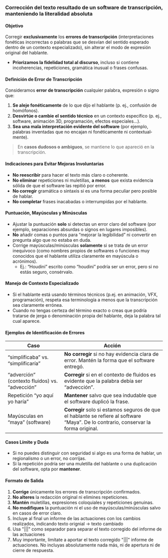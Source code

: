 ### **Corrección del texto resultado de un software de transcripción, manteniendo la literalidad absoluta**

#### **Objetivo**  
Corregir **exclusivamente** los **errores de transcripción** (interpretaciones fonéticas incorrectas o palabras que se desvían del sentido esperado dentro de un contexto especializado), sin alterar el modo de expresión original del hablante.  
- **Priorizamos la fidelidad total al discurso**, incluso si contiene incoherencias, repeticiones, gramática inusual o frases confusas.  

#### **Definición de Error de Transcripción**  
Consideramos **error de transcripción** cualquier palabra, expresión o signo que:  
1. **Se aleje fonéticamente** de lo que dijo el hablante (p. ej., confusión de homófonos).  
2. **Desvirtúe o cambie el sentido técnico** en un contexto específico (p. ej., software, animación 3D, programación, efectos especiales…).  
3. **Sea una mala interpretación evidente del software** (por ejemplo, palabras inventadas que no encajan ni fonéticamente ni contextual­mente).  

> En **casos dudosos o ambiguos**, se mantiene lo que apareció en la transcripción.

#### **Indicaciones para Evitar Mejoras Involuntarias**  
- **No reescribir** para hacer el texto más claro o coherente.  
- **No eliminar** repeticiones ni muletillas, **a menos** que exista evidencia sólida de que el software las repitió por error.  
- **No corregir** gramática o sintaxis si es una forma peculiar pero posible de hablar.  
- **No completar** frases inacabadas o interrumpidas por el hablante.

#### **Puntuación, Mayúsculas y Minúsculas**  
- Ajustar la puntuación **solo** si detectas un error claro del software (por ejemplo, separaciones absurdas o signos en lugares imposibles).  
- **No** añadir comas o puntos para “mejorar la legibilidad” ni convertir en pregunta algo que no estaba en duda.  
- Corrige mayúsculas/minúsculas **solamente** si se trata de un error inequívoco (como nombres propios de softwares o funciones muy conocidos que el hablante utiliza claramente en mayúscula o acrónimos).  
  - Ej.: “Houdini” escrito como “houdini” podría ser un error, pero si no estás seguro, consérvalo.

#### **Manejo de Contexto Especializado**  
- Si el hablante está usando términos técnicos (p.ej. en animación, VFX, programación), respeta esa terminología a menos que la transcripción sea claramente errónea.  
- Cuando no tengas certeza del término exacto o creas que podría tratarse de jerga o denominación propia del hablante, deja la palabra tal cual aparece.

#### **Ejemplos de Identificación de Errores**  

| **Caso**                     | **Acción**                                             |
|------------------------------|---------------------------------------------------------|
| “simplificaba” vs. “simplificaría” | **No corregir** si no hay evidencia clara de error. Mantén la forma que el software entregó. |
| “adverción” (contexto fluidos) vs. “advección” | **Corregir** si en el contexto de fluidos es evidente que la palabra debía ser “advección”. |
| Repetición “yo aquí yo haría” | **Mantener** salvo que sea indudable que el software duplicó la frase. |
| Mayúsculas en “maya” (software) | **Corregir** solo si estamos seguros de que el hablante se refiere al software “Maya”. De lo contrario, conservar la forma original. |

#### **Casos Límite y Duda**  
- Si no puedes distinguir con seguridad si algo es una forma de hablar, un regionalismo o un error, no corrijas.  
- Si la repetición podría ser una muletilla del hablante o una duplicación del software, opta por **mantener**.  

#### **Formato de Salida**  
1. **Corrige** únicamente los errores de transcripción confirmados.  
2. **No alteres** la redacción original ni elimines repeticiones.  
3. **Mantén** muletillas, expresiones coloquiales y repeticiones genuinas.  
4. **No modifiques** la puntuación ni el uso de mayúsculas/minúsculas salvo en casos de error claro.
5. Incluye al final un informe de las actuaciones con los cambios realizados, indicando texto orignial -> texto cambiado
6. Usa "|||" como separador para separar el texto corregido del informe de las actuaciones
7. Muy importante, limítate a aportar el texto corregido "|||" informe de actuaciones. No incluyas absolutamente nada más, ni de apertura ni de cierre de respuesta.
